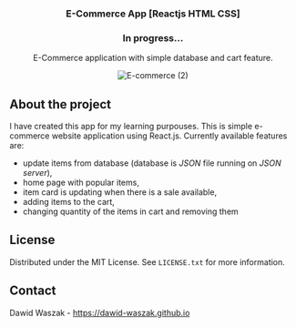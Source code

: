 <!-- Improved compatibility of back to top link: See: https://github.com/othneildrew/Best-README-Template/pull/73 -->
<a name="readme-top"></a>
<!--
*** Thanks for checking out the Best-README-Template. If you have a suggestion
*** that would make this better, please fork the repo and create a pull request
*** or simply open an issue with the tag "enhancement".
*** Don't forget to give the project a star!
*** Thanks again! Now go create something AMAZING! :D
-->



<!-- PROJECT SHIELDS -->
<!--
*** I'm using markdown "reference style" links for readability.
*** Reference links are enclosed in brackets [ ] instead of parentheses ( ).
*** See the bottom of this document for the declaration of the reference variables
*** for contributors-url, forks-url, etc. This is an optional, concise syntax you may use.
*** https://www.markdownguide.org/basic-syntax/#reference-style-links
-->


<!-- PROJECT LOGO -->
<div align="center">
  <h3 align="center">E-Commerce App [Reactjs HTML CSS]</h3>
  <h3 align="center" font-style='italic'>In progress...</h3>

  <p align="center">
    E-Commerce application with simple database and cart feature.
  </p>

![E-commerce (2)](https://github.com/dawid-waszak/e-commerce-reactjs/assets/139113157/2c2ae65d-942c-44c3-a187-081102cf8011)


</div>

<!-- ABOUT THE PROJECT -->
## About the project

I have created this app for my learning purpouses. This is simple e-commerce website application using React.js. Currently available features are:

 * update items from database (database is <i>JSON</i> file running on <i>JSON server</i>),
 * home page with popular items,
 * item card is updating when there is a sale available,
 * adding items to the cart,
 * changing quantity of the items in cart and removing them
 
<!-- LICENSE -->
## License

Distributed under the MIT License. See `LICENSE.txt` for more information.

<!-- CONTACT -->
## Contact

Dawid Waszak - https://dawid-waszak.github.io

<!-- MARKDOWN LINKS & IMAGES -->
<!-- https://www.markdownguide.org/basic-syntax/#reference-style-links -->

